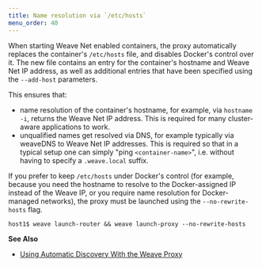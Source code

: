 ```yaml
---
title: Name resolution via `/etc/hosts`
menu_order: 40
---
```



When starting Weave Net enabled containers, the proxy automatically
replaces the container's `/etc/hosts` file, and disables Docker's control
over it. The new file contains an entry for the container's hostname
and Weave Net IP address, as well as additional entries that have been
specified using the `--add-host` parameters. 

This ensures that:

- name resolution of the container's hostname, for example, via `hostname -i`,
returns the Weave Net IP address. This is required for many cluster-aware
applications to work.
- unqualified names get resolved via DNS, for example typically via weaveDNS
to Weave Net IP addresses. This is required so that in a typical setup
one can simply "ping `<container-name>`", i.e. without having to
specify a `.weave.local` suffix.

If you prefer to keep `/etc/hosts` under Docker's control (for
example, because you need the hostname to resolve to the Docker-assigned
IP instead of the Weave IP, or you require name resolution for
Docker-managed networks), the proxy must be launched using the
`--no-rewrite-hosts` flag.

    host1$ weave launch-router && weave launch-proxy --no-rewrite-hosts
    
**See Also**

 * [Using Automatic Discovery With the Weave Proxy](/site/weave-docker-api/automatic-discovery-proxy.md)    
    
